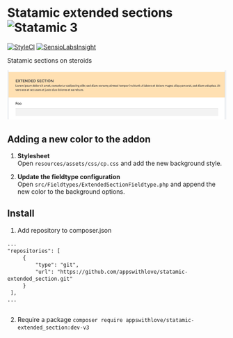 # Statamic extended sections ![Statamic 3](https://img.shields.io/badge/statamic-3.x-blue.svg?style=flat-square)

[![StyleCI](https://styleci.io/repos/75275568/shield?branch=master)](https://styleci.io/repos/75275568)
[![SensioLabsInsight](https://insight.sensiolabs.com/projects/ac1fa74b-994e-4c89-b961-3b9d9b51c59f/mini.png)](https://insight.sensiolabs.com/projects/ac1fa74b-994e-4c89-b961-3b9d9b51c59f)

Statamic sections on steroids

![Extended Section](./screenshot.png)

## Adding a new color to the addon

 1. **Stylesheet**  
    Open `resources/assets/css/cp.css` and add the new background style.

 2. **Update the fieldtype configuration**  
    Open `src/Fieldtypes/ExtendedSectionFieldtype.php` and append the new color to the background options.

## Install
 1. Add repository to composer.json
 ```
...
"repositories": [
      {
          "type": "git",
          "url": "https://github.com/appswithlove/statamic-extended_section.git"
      }
  ],
...
  
```
  
  2. Require a package 
  ```composer require appswithlove/statamic-extended_section:dev-v3```
